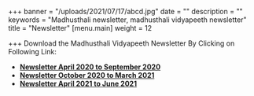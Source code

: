 +++
banner = "/uploads/2021/07/17/abcd.jpg"
date = ""
description = ""
keywords = "Madhusthali newsletter, madhusthali vidyapeeth newsletter"
title = "Newsletter"
[menu.main]
weight = 12

+++
Download the Madhusthali Vidyapeeth Newsletter By Clicking on Following Link:

* [**Newsletter April 2020 to September 2020**](/uploads/2021/07/22/mv-newsletter-april-to-sept-2020.pdf)
* [**Newsletter October 2020 to March 2021**](/uploads/2021/07/17/mv-newsletter-oct-20-to-mar-21.pdf "newsletter")
* [**Newsletter April 2021 to June 2021**](/uploads/2021/07/15/newsletter-april-2021-to-june-2021.pdf "News")